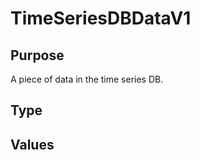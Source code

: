 # TimeSeriesDBDataV1


## Purpose

<!-- ANCHOR: purpose -->
A piece of data in the time series DB.
<!-- ANCHOR_END: purpose -->

## Type

<!-- ANCHOR: type -->
<div class="type">

</div>
<!-- ANCHOR_END: type -->

## Values

